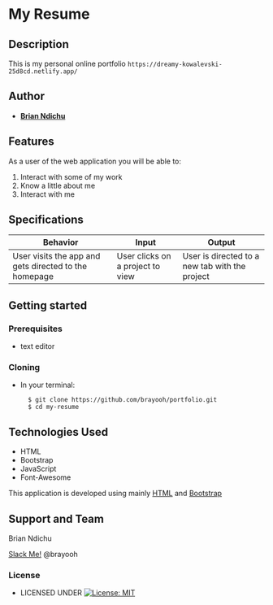 # My Resume


## Description
This is my personal online portfolio `https://dreamy-kowalevski-25d8cd.netlify.app/`


## Author


* [**Brian Ndichu**](https://github.com/brayooh)

## Features


As a user of the web application you will be able to:

1. Interact with some of my work
2. Know a little about me
3. Interact with me

## Specifications
| Behavior            | Input                         | Output                        | 
| ------------------- | ----------------------------- | ----------------------------- |
| User visits the app and gets directed to the homepage  | User clicks on a project to view | User is directed to a new tab with the project | 


## Getting started
### Prerequisites
* text editor

### Cloning
* In your terminal:
        
        $ git clone https://github.com/brayooh/portfolio.git
        $ cd my-resume
        
## Technologies Used
* HTML
* Bootstrap
* JavaScript
* Font-Awesome

This application is developed using mainly [HTML](https://getbootstrap.com/) and [Bootstrap](https://getbootstrap.com/)


## Support and Team
Brian Ndichu


[Slack Me!](https://slack.com/intl/en-ke/)  @brayooh


### License

* LICENSED UNDER  [![License: MIT](https://img.shields.io/badge/License-MIT-yellow.svg)](license/MIT)
